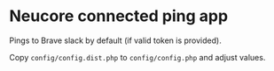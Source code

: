 # Neucore connected ping app

Pings to Brave slack by default (if valid token is provided).

Copy `config/config.dist.php` to `config/config.php` and adjust values.


